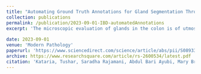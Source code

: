 ```yaml
---
title: "Automating Ground Truth Annotations for Gland Segmentation Through Immunohistochemistry"
collection: publications
permalink: /publication/2023-09-01-IBD-automatedAnnotations
excerpt: 'The microscopic evaluation of glands in the colon is of utmost importance in the diagnosis of inflammatory bowel disease (IBD) and cancer. When properly trained, deep learning pipelines can provide a systematic, reproducible, and quantitative assessment of disease-related changes in glandular tissue architecture. The training and testing of deep learning models require large amounts of manual annotations, which are difficult, time-consuming, and expensive to obtain. Here, we propose a method for the automated generation of ground truth in digital hematoxylin and eosin (H&E) stained slides using immunohistochemistry (IHC) labels. The image processing pipeline generates annotations of glands in H&E histopathology images from colon biopsies by transfer of gland masks from CK8/18, CDX2, or EpCAM IHC. The IHC gland outlines are transferred to co-registered H&E images for the training of deep learning models. We compare the performance of the deep learning models to manual annotations using an internal held out set of biopsies as well as two public datasets. Our results show that EpCAM IHC provides gland outlines that closely match manual gland annotations (Dice = 0.89) and are robust to damage by inflammation. In addition, we propose a simple data sampling technique that allows models trained on data from several sources to be adapted to a new data source using just a few newly annotated samples. The best performing models achieved average Dice scores of 0.902 and 0.89, respectively, on GLAS and CRAG colon cancer public datasets when trained with only 10% of annotated cases from either public cohort. Altogether, the performances of our models indicate that automated annotations using cell type specific IHC markers can safely replace manual annotations. Automated IHC labels from single institution cohorts can be combined with small numbers of hand-annotated cases from multi-institutional cohorts to train models that generalize well to diverse data sources.'
 
date: 2023-09-01
venue: 'Modern Pathology'
paperurl: 'https://www.sciencedirect.com/science/article/abs/pii/S0893395223002363'
archive: https://www.researchsquare.com/article/rs-2600534/latest.pdf 
citation: 'Kataria, Tushar, Saradha Rajamani, Abdul Bari Ayubi, Mary Bronner, Jolanta Jedrzkiewicz, Beatrice Knudsen, and Shireen Y. Elhabian. "Automating Ground Truth Annotations for Gland Segmentation Through Immunohistochemistry." Modern Pathology (2023): 100331.'
---
```

